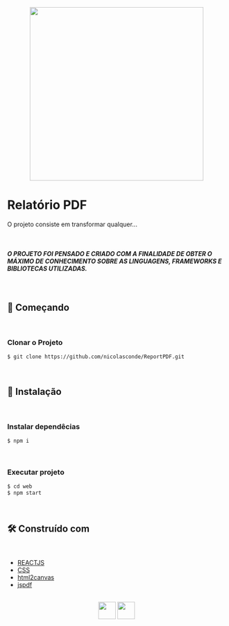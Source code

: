<div align="center">
    <img src="https://media.giphy.com/media/iIqmM5tTjmpOB9mpbn/giphy.gif" width="400" />
</div>

# Relatório PDF

O projeto consiste em transformar qualquer...

<br>

##### **O PROJETO FOI PENSADO E CRIADO COM A FINALIDADE DE OBTER O MÁXIMO DE CONHECIMENTO SOBRE AS LINGUAGENS, FRAMEWORKS E BIBLIOTECAS UTILIZADAS.**

<br>

## 🚀 Começando
<br>

### Clonar o Projeto
```sh
$ git clone https://github.com/nicolasconde/ReportPDF.git
```

<br>

## 🔧 Instalação
<br>

### Instalar dependêcias
```sh
$ npm i
```
<br>

### Executar projeto
```sh
$ cd web
$ npm start
```

<br>

## 🛠️ Construído com
<br>

+ [REACTJS](https://pt-br.reactjs.org/)
+ [CSS]()
+ [html2canvas](https://html2canvas.hertzen.com/)
+ [jspdf](https://www.npmjs.com/package/jspdf)

<br>

<div align="center">
    <img src="https://img.icons8.com/plasticine/100/000000/react.png" width="40"/>
    <img src="https://pics.freeicons.io/uploads/icons/png/632690741557997006-512.png" width="40"/>
</div>
